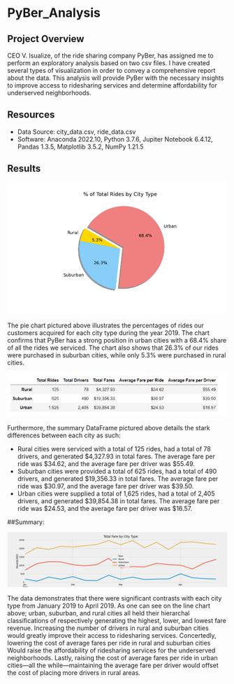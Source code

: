 # PyBer_Analysis

## Project Overview
CEO V. Isualize, of the ride sharing company PyBer, has assigned me to perform an exploratory analysis based on two csv files. I have created several types of visualization in order to convey a comprehensive report about the data. This analysis will provide PyBer with the necessary insights to improve access to ridesharing services and determine affordability for underserved neighborhoods.
## Resources
- Data Source: city_data.csv, ride_data.csv
- Software: Anaconda 2022.10, Python 3.7.6, Jupiter Notebook 6.4.12, Pandas 1.3.5, Matplotlib 3.5.2, NumPy 1.21.5
## Results

![alt text](analysis/Fig6.png)

The pie chart pictured above illustrates the percentages of rides our customers acquired for each city type during the year 2019. The chart confirms that PyBer has a strong position in urban cities with a 68.4% share of all the rides we serviced. The chart also shows that 26.3% of our rides were purchased in suburban cities, while only 5.3% were purchased in rural cities.

![alt text](Resources/PyBer_Summary_df.png)

Furthermore, the summary DataFrame pictured above details the stark differences between each city as such:
- Rural cities were serviced with a total of 125 rides, had a total of 78 drivers, and generated $4,327.93 in total fares. The average fare per ride was $34.62, and the average fare per driver was $55.49.
- Suburban cities were provided a total of 625 rides, had a total of 490 drivers, and generated $19,356.33 in total fares. The average fare per ride was $30.97, and the average fare per driver was $39.50.
- Urban cities were supplied a total of 1,625 rides, had a total of 2,405 drivers, and generated $39,854.38 in total fares. The average fare per ride was $24.53, and the average fare per driver was $16.57.

 ##Summary:

![alt text]( analysis/PyBer_fare_summary.png)

The data demonstrates that there were significant contrasts with each city type from January 2019 to April 2019. As one can see on the line chart above; urban, suburban, and rural cities all held their hierarchal classifications of respectively generating the highest, lower, and lowest fare revenue. Increasing the number of drivers in rural and suburban cities would greatly improve their access to ridesharing services. Concertedly, lowering the cost of average fares per ride in rural and suburban cities Would raise the affordability of ridesharing services for the underserved neighborhoods. Lastly, raising the cost of average fares per ride in urban cities—all the while—maintaining the average fare per driver would offset the cost of placing more drivers in rural areas.
